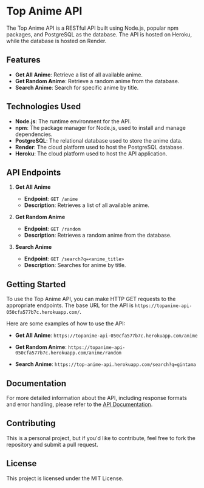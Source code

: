 # Top Anime API

The Top Anime API is a RESTful API built using Node.js, popular npm packages, and PostgreSQL as the database. The API is hosted on Heroku, while the database is hosted on Render.

## Features

- **Get All Anime**: Retrieve a list of all available anime.
- **Get Random Anime**: Retrieve a random anime from the database.
- **Search Anime**: Search for specific anime by title.

## Technologies Used

- **Node.js**: The runtime environment for the API.
- **npm**: The package manager for Node.js, used to install and manage dependencies.
- **PostgreSQL**: The relational database used to store the anime data.
- **Render**: The cloud platform used to host the PostgreSQL database.
- **Heroku**: The cloud platform used to host the API application.

## API Endpoints

1. **Get All Anime**
   - **Endpoint**: `GET /anime`
   - **Description**: Retrieves a list of all available anime.

2. **Get Random Anime**
   - **Endpoint**: `GET /random`
   - **Description**: Retrieves a random anime from the database.

3. **Search Anime**
   - **Endpoint**: `GET /search?q=<anime_title>`
   - **Description**: Searches for anime by title.

## Getting Started

To use the Top Anime API, you can make HTTP GET requests to the appropriate endpoints. The base URL for the API is `https://topanime-api-050cfa577b7c.herokuapp.com/`.

Here are some examples of how to use the API:

- **Get All Anime**:
 `https://topanime-api-050cfa577b7c.herokuapp.com/anime`

 - **Get Random Anime**:
 `https://topanime-api-050cfa577b7c.herokuapp.com/anime/random`

 - **Search Anime**:
 `https://top-anime-api.herokuapp.com/search?q=gintama`

 
## Documentation

For more detailed information about the API, including response formats and error handling, please refer to the [API Documentation](`https://topanime-api-050cfa577b7c.herokuapp.com/`).

## Contributing

This is a personal project, but if you'd like to contribute, feel free to fork the repository and submit a pull request.

## License

This project is licensed under the MIT License.
